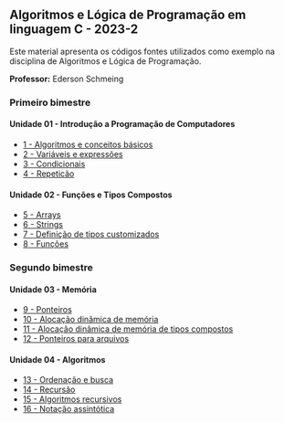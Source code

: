 ## Algoritmos e Lógica de Programação em linguagem C - 2023-2
Este material apresenta os códigos fontes utilizados como exemplo na disciplina de Algoritmos e Lógica de Programação.

**Professor:** Ederson Schmeing

### Primeiro bimestre
#### Unidade 01 - Introdução a Programação de Computadores

 - [1 - Algoritmos e conceitos básicos](https://github.com/edersonschmeing/algoritmos-e-logica-de-programacao-em-c-2023-2/tree/main/algoritmos-e-conceitos-basicos)
 - [2 - Variáveis e expressões](https://github.com/edersonschmeing/algoritmos-e-logica-de-programacao-em-c-2023-2/tree/main/variaveis-e-expressoes)
 - [3 - Condicionais](https://github.com/edersonschmeing/algoritmos-e-logica-de-programacao-em-c-2023-2/tree/main/condicionais)
 - [4 - Repeticão ](https://github.com/edersonschmeing/algoritmos-e-logica-de-programacao-em-c-2023-2/tree/main/repeticao)

#### Unidade 02 - Funções e Tipos Compostos

 - [5 - Arrays ](https://github.com/edersonschmeing/algoritmos-e-logica-de-programacao-em-c-2023-2/tree/main/arrays)
 - [6 - Strings](https://github.com/edersonschmeing/algoritmos-e-logica-de-programacao-em-c-2023-2/tree/main/strings)
 - [7 - Definição de tipos customizados](https://github.com/edersonschmeing/algoritmos-e-logica-de-programacao-em-c-2023-2/tree/main/definicao-de-tipos-customizados)
 - [8 - Funções](https://github.com/edersonschmeing/algoritmos-e-logica-de-programacao-em-c-2023-2/tree/main/funcoes)

### Segundo bimestre
#### Unidade 03 - Memória

 - [9 - Ponteiros](https://github.com/edersonschmeing/algoritmos-e-logica-de-programacao-em-c-2023-2/tree/main/ponteiros)
 - [10 - Alocação dinâmica de memória](https://github.com/edersonschmeing/algoritmos-e-logica-de-programacao-em-c-2023-2/tree/main/alocacao-dinamica-de-memoria)
 - [11 - Alocação dinâmica de memória  de tipos compostos](https://github.com/edersonschmeing/algoritmos-e-logica-de-programacao-em-c-2023-2/tree/main/alocacao-dinamica-de-memoria-de-tipos-compostos-e-funcoes)
 - [12 - Ponteiros para arquivos](https://github.com/edersonschmeing/algoritmos-e-logica-de-programacao-em-c-2023-2/tree/main/ponteiros-para-arquivos)

#### Unidade 04 - Algoritmos

 - [13 - Ordenação e busca ](https://github.com/edersonschmeing/algoritmos-e-logica-de-programacao-em-c-2023-2/tree/main/ordenacao-e-busca)
 - [14 - Recursão](https://github.com/edersonschmeing/algoritmos-e-logica-de-programacao-em-c-2023-2/tree/main/recursao)
 - [15 - Algoritmos recursivos](https://github.com/edersonschmeing/algoritmos-e-logica-de-programacao-em-c-2023-2/tree/main/algoritmos-recursivos)
 - [16 - Notação assintótica]()

